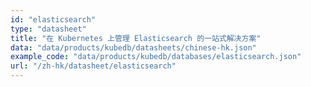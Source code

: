 ```yaml
---
id: "elasticsearch"
type: "datasheet"
title: "在 Kubernetes 上管理 Elasticsearch 的一站式解决方案"
data: "data/products/kubedb/datasheets/chinese-hk.json"
example_code: "data/products/kubedb/databases/elasticsearch.json"
url: "/zh-hk/datasheet/elasticsearch"
---
```

